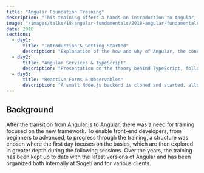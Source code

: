 ```yaml
---
title: "Angular Foundation Training"
description: "This training offers a hands-on introduction to Angular, covering its core concepts, TypeScript integration, and practical applications. Over three days, you’ll learn to structure apps, generate components and modules with the CLI, and implement navigation. You’ll explore TypeScript features like inheritance and typing, fetch and display data, and work with Reactive Forms and Observables. By building a functional foosball app connected to a Node.js backend, you’ll gain the skills to create scalable and dynamic Angular applications."
image: "/images/talks/18-angular-fundamentals/2018-angular-fundamentals.jpg"
date: 2018
sections:
  - day1:
      title: "Introduction & Getting Started"
      description: "Explanation of the how and why of Angular, the concepts behind modules and components, and the structure of an Angular app. A project structure for an app is then outlined, which will be worked on throughout the course. Using the CLI, the project (a foosball app), its modules, and components are generated, and basic navigation/routing is set up. Final result: an app with a menu that allows switching between different components."
  - day2:
      title: "Angular Services & TypeScript"
      description: "Presentation on the theory behind TypeScript, followed by a live-coding demo on inheritance, typing, and interfaces. New features in ES2015+ are also explained. Then, the process of fetching and displaying data in components (initially hardcoded) is explored. This is also applied to the foosball app through live coding."
  - day3:
      title: "Reactive Forms & Observables"
      description: "A small Node.js backend is cloned and started, allowing data to be retrieved and sent. First, the options for creating forms are reviewed: template-driven or reactive forms. Next, a reactive form is built together in the foosball app. The data is then sent to the backend. Additionally, the hardcoded example data is replaced with asynchronously loaded data from the backend using Observables."
---
```


## Background

After the transition from Angular.js to Angular, there was a need for training focused on the new framework. To enable front-end developers, from beginners to advanced, to progress through the training, a structure was chosen where the first day focuses on the basics, which are then explored in greater depth during the following sessions. Over the years, the training has been kept up to date with the latest versions of Angular and has been organized both internally at Sogeti and for various clients.
